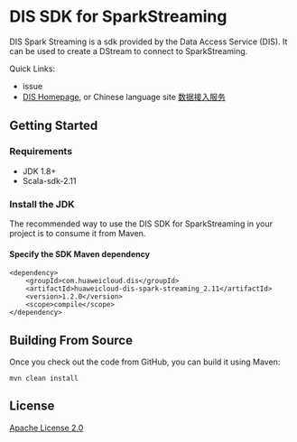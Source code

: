 # DIS SDK for SparkStreaming

DIS Spark Streaming is a sdk provided by the Data Access Service (DIS). It can be used to create a DStream to connect to SparkStreaming.

Quick Links:
- issue
- [DIS Homepage](https://www.huaweicloud.com/en-us/product/dis.html), or Chinese language site [数据接入服务](https://www.huaweicloud.com/product/dis.html)

## Getting Started
### Requirements
- JDK 1.8+
- Scala-sdk-2.11

### Install the JDK
The recommended way to use the DIS SDK for SparkStreaming in your project is to consume it from Maven.

#### Specify the SDK Maven dependency
    <dependency>
        <groupId>com.huaweicloud.dis</groupId>
        <artifactId>huaweicloud-dis-spark-streaming_2.11</artifactId>
        <version>1.2.0</version>
        <scope>compile</scope>
    </dependency>


## Building From Source
Once you check out the code from GitHub, you can build it using Maven:

    mvn clean install

## License
[Apache License 2.0](https://www.apache.org/licenses/LICENSE-2.0.html)